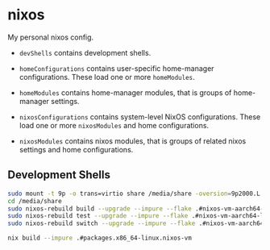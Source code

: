# nixos

My personal nixos config.

* `devShells` contains development shells.

* `homeConfigurations` contains user-specific home-manager configurations. These load one or more `homeModules`.
* `homeModules` contains home-manager modules, that is groups of home-manager settings.

* `nixosConfigurations` contains system-level NixOS configurations. These load one or more `nixosModules` and home configurations.
* `nixosModules` contains nixos modules, that is groups of related nixos settings and home configurations.

## Development Shells

```sh
sudo mount -t 9p -o trans=virtio share /media/share -oversion=9p2000.L
cd /media/share
sudo nixos-rebuild build --upgrade --impure --flake .#nixos-vm-aarch64-linux
sudo nixos-rebuild test --upgrade --impure --flake .#nixos-vm-aarch64-linux
sudo nixos-rebuild switch --upgrade --impure --flake .#nixos-vm-aarch64-linux
```

```sh
nix build --impure .#packages.x86_64-linux.nixos-vm
```

